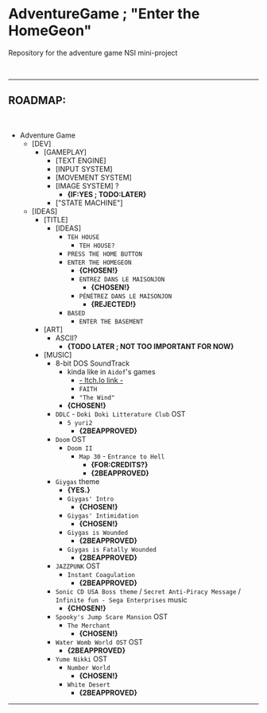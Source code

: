 # AdventureGame ; "Enter the HomeGeon"
Repository for the adventure game NSI mini-project

&nbsp;

---

## ROADMAP:
&nbsp;

- Adventure Game
  - [DEV]
    - [GAMEPLAY]
      - [TEXT ENGINE]
      - [INPUT SYSTEM]
      - [MOVEMENT SYSTEM]
      - [IMAGE SYSTEM] ?
        - **{IF:YES ; TODO:LATER}**
      - ["STATE MACHINE"]
  - [IDEAS]
    - [TITLE]
      - [IDEAS]
        - `TEH HOUSE`
          - `TEH HOUSE?`
        - `PRESS THE HOME BUTTON`
        - `ENTER THE HOMEGEON`
          - **{CHOSEN!}**
          - `ENTREZ DANS LE MAISONJON`
            - **{CHOSEN!}**
          - `PÉNÉTREZ DANS LE MAISONJON`
            - **{REJECTED!}**
        - `BASED`
          - `ENTER THE BASEMENT`
        <!--- "[insert chemical element here]" -->
    - [ART]
      - ASCII?
        - **{TODO LATER ; NOT TOO IMPORTANT FOR NOW}**
    - [MUSIC]
      - 8-bit DOS SoundTrack
        - kinda like in `Aidof`'s games
          - [- Itch.Io link -](https://airdorf.itch.io/)
          - `FAITH`
          - `"The Wind"`
        - **{CHOSEN!}**
      - `DDLC` - `Doki Doki Litterature Club` OST
        - `5 yuri2`
          - **{2BEAPPROVED}**
      - `Doom` OST
        - `Doom II`
          - `Map 30` - `Entrance to Hell`
            - **{FOR:CREDITS?}**
            - **{2BEAPPROVED}**
      - `Giygas` theme
        - **{YES.}**
        - `Giygas' Intro`
          - **{CHOSEN!}**
        - `Giygas' Intimidation`
          - **{CHOSEN!}**
        - `Giygas is Wounded`
          - **{2BEAPPROVED}**
        - `Giygas is Fatally Wounded`
          - **{2BEAPPROVED}**
        <!--- **{TODO:Lower Floors}** -->
      - `JAZZPUNK` OST
        - `Instant Coagulation`
          - **{2BEAPPROVED}**
      - `Sonic CD USA Boss theme` / `Secret Anti-Piracy Message` / `Infinite fun - Sega Enterprises` music
        - **{CHOSEN!}**
      - `Spooky's Jump Scare Mansion` OST
        - `The Merchant`
          - **{CHOSEN!}**
      - `Water Womb World OST` OST
        - **{2BEAPPROVED}**
      - `Yume Nikki` OST
        - `Number World`
          - **{CHOSEN!}**
        - `White Desert`
          - **{2BEAPPROVED}**

---